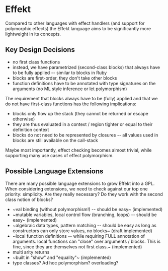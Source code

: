# Effekt

Compared to other languages with effect handlers (and support for polymorphic effects) the Effekt language
aims to be significantly more lightweight in its concepts.

## Key Design Decisions

- no first class functions
- instead, we have parametrized (second-class blocks) that always have to be fully applied -- similar to blocks in Ruby
- blocks are first-order, they don't take other blocks
- function definitions have to be annotated with type signatures on the arguments (no ML style inference or let polymorphism)

The requirement that blocks always have to be (fully) applied and that we do not have first-class functions has the following implications:

- blocks only flow up the stack (they cannot be returned or escape otherwise)
- they are thus evaluated in a context / region tighter or equal to their definition context
- blocks do not need to be represented by closures -- all values used in blocks are still available on the call-stack

Maybe most importantly, effect checking becomes almost trivial, while supporting many use cases of effect polymorphism.


## Possible Language Extensions
There are many possible language extensions to grow Effekt into a GPL. When considering extensions, 
we need to check against our top one priority: simplicity. 
Are they really necessary? Do they work with the second class notion of blocks?

- ~val binding (without polymorphism!) -- should be easy~ (implemented)
- ~mutable variables, local control flow (branching, loops) -- should be easy~ (implemented)
- ~algebraic data types, pattern matching -- should be easy as long as constructors can only store values, no blocks~ (draft implemented)
- ~local function definitions -- while requiring FULL annotation of arguments. local functions can "close" over arguments / blocks. This is fine, since they are themselves not first class.~ (implemented)
- multi arity returns
- ~built in "show" and "equality"~ (implemented)
- type classes? Ad hoc polymorphism? overloading?
